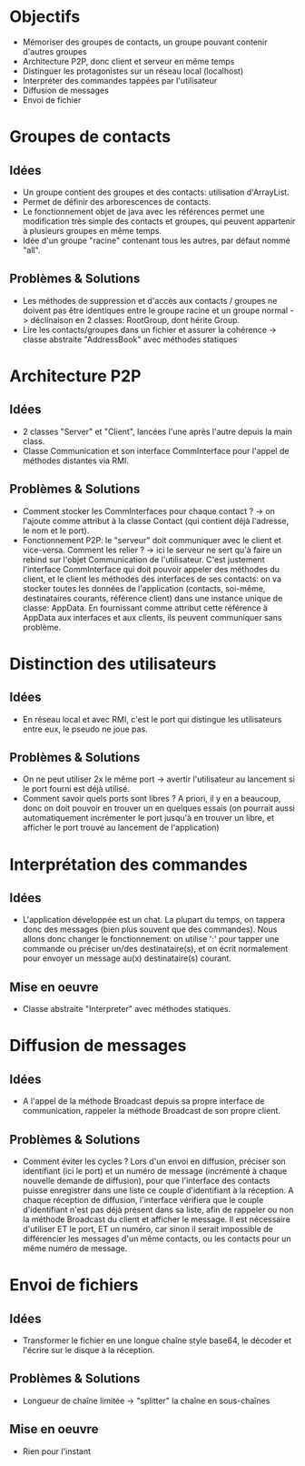 Objectifs
=========
 * Mémoriser des groupes de contacts, un groupe pouvant contenir d'autres groupes
 * Architecture P2P, donc client et serveur en même temps
 * Distinguer les protagonistes sur un réseau local (localhost)
 * Interpréter des commandes tappées par l'utilisateur
 * Diffusion de messages
 * Envoi de fichier
 
 
Groupes de contacts
===================

Idées
-----
 * Un groupe contient des groupes et des contacts: utilisation d'ArrayList.
 * Permet de définir des arborescences de contacts.
 * Le fonctionnement objet de java avec les références permet une modification très simple des contacts et groupes, qui peuvent appartenir à plusieurs groupes en même temps.
 * Idée d'un groupe "racine" contenant tous les autres, par défaut nommé "all".

Problèmes & Solutions
---------------------
 * Les méthodes de suppression et d'accès aux contacts / groupes ne doivent pas être identiques entre le groupe racine et un groupe normal -> déclinaison en 2 classes: RootGroup, dont hérite Group.
 * Lire les contacts/groupes dans un fichier et assurer la cohérence -> classe abstraite "AddressBook" avec méthodes statiques
 
 
Architecture P2P
================

Idées
-----
 * 2 classes "Server" et "Client", lancées l'une après l'autre depuis la main class.
 * Classe Communication et son interface CommInterface pour l'appel de méthodes distantes via RMI.
 
Problèmes & Solutions
---------------------
 * Comment stocker les CommInterfaces pour chaque contact ? -> on l'ajoute comme attribut à la classe Contact (qui contient déjà l'adresse, le nom et le port).
 * Fonctionnement P2P: le "serveur" doit communiquer avec le client et vice-versa. Comment les relier ? -> ici le serveur ne sert qu'à faire un rebind sur l'objet Communication de l'utilisateur. C'est justement l'interface CommInterface qui doit pouvoir appeler des méthodes du client, et le client les méthodes des interfaces de ses contacts: on va stocker toutes les données de l'application (contacts, soi-même, destinataires courants, référence client) dans une instance unique de classe: AppData. En fournissant comme attribut cette référence à AppData aux interfaces et aux clients, ils peuvent communiquer sans problème.
 
 
Distinction des utilisateurs
============================

Idées
-----
 * En réseau local et avec RMI, c'est le port qui distingue les utilisateurs entre eux, le pseudo ne joue pas.
 
Problèmes & Solutions
---------------------
 * On ne peut utiliser 2x le même port -> avertir l'utilisateur au lancement si le port fourni est déjà utilisé.
 * Comment savoir quels ports sont libres ? A priori, il y en a beaucoup, donc on doit pouvoir en trouver un en quelques essais (on pourrait aussi automatiquement incrémenter le port jusqu'à en trouver un libre, et afficher le port trouvé au lancement de l'application)


Interprétation des commandes
============================

Idées
-----
 * L'application développée est un chat. La plupart du temps, on tappera donc des messages (bien plus souvent que des commandes). Nous allons donc changer le fonctionnement: on utilise ':' pour tapper une commande ou préciser un/des destinataire(s), et on écrit normalement pour envoyer un message au(x) destinataire(s) courant.
 
Mise en oeuvre
--------------
 * Classe abstraite "Interpreter" avec méthodes statiques.
 
 
Diffusion de messages
=====================

Idées
-----
 * A l'appel de la méthode Broadcast depuis sa propre interface de communication, rappeler la méthode Broadcast de son propre client.
 
Problèmes & Solutions
---------------------
 * Comment éviter les cycles ? Lors d'un envoi en diffusion, préciser son identifiant (ici le port) et un numéro de message (incrémenté à chaque nouvelle demande de diffusion), pour que l'interface des contacts puisse enregistrer dans une liste ce couple d'identifiant à la réception. A chaque réception de diffusion, l'interface vérifiera que le couple d'identifiant n'est pas déjà présent dans sa liste, afin de rappeler ou non la méthode Broadcast du client et afficher le message. Il est nécessaire d'utiliser ET le port, ET un numéro, car sinon il serait impossible de différencier les messages d'un même contacts, ou les contacts pour un même numéro de message.
 
 
Envoi de fichiers
=================

Idées
-----
 * Transformer le fichier en une longue chaîne style base64, le décoder et l'écrire sur le disque à la réception.
 
Problèmes & Solutions
---------------------
 * Longueur de chaîne limitée -> "splitter" la chaîne en sous-chaînes

Mise en oeuvre
--------------
 * Rien pour l'instant
 
